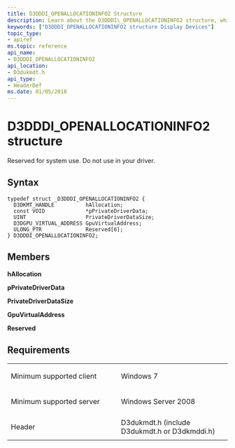 ```yaml
---
title: D3DDDI_OPENALLOCATIONINFO2 Structure
description: Learn about the D3DDDI\_OPENALLOCATIONINFO2 structure, which is reserved for system use. Do not use in your driver.
keywords: ["D3DDDI_OPENALLOCATIONINFO2 structure Display Devices"]
topic_type:
- apiref
ms.topic: reference
api_name:
- D3DDDI_OPENALLOCATIONINFO2
api_location:
- D3dukmdt.h
api_type:
- HeaderDef
ms.date: 01/05/2018
---
```


# D3DDDI\_OPENALLOCATIONINFO2 structure


Reserved for system use. Do not use in your driver.

## Syntax

```ManagedCPlusPlus
typedef struct _D3DDDI_OPENALLOCATIONINFO2 {
  D3DKMT_HANDLE          hAllocation;
  const VOID             *pPrivateDriverData;
  UINT                   PrivateDriverDataSize;
  D3DGPU_VIRTUAL_ADDRESS GpuVirtualAddress;
  ULONG_PTR              Reserved[6];
} D3DDDI_OPENALLOCATIONINFO2;
```

## Members

**hAllocation**

**pPrivateDriverData**

**PrivateDriverDataSize**

**GpuVirtualAddress**

**Reserved**

## Requirements

<table>
<colgroup>
<col width="50%" />
<col width="50%" />
</colgroup>
<tbody>
<tr class="odd">
<td align="left"><p>Minimum supported client</p></td>
<td align="left"><p>Windows 7</p></td>
</tr>
<tr class="even">
<td align="left"><p>Minimum supported server</p></td>
<td align="left"><p>Windows Server 2008</p></td>
</tr>
<tr class="odd">
<td align="left"><p>Header</p></td>
<td align="left">D3dukmdt.h (include D3dukmdt.h or D3dkmddi.h)</td>
</tr>
</tbody>
</table>

 

 






